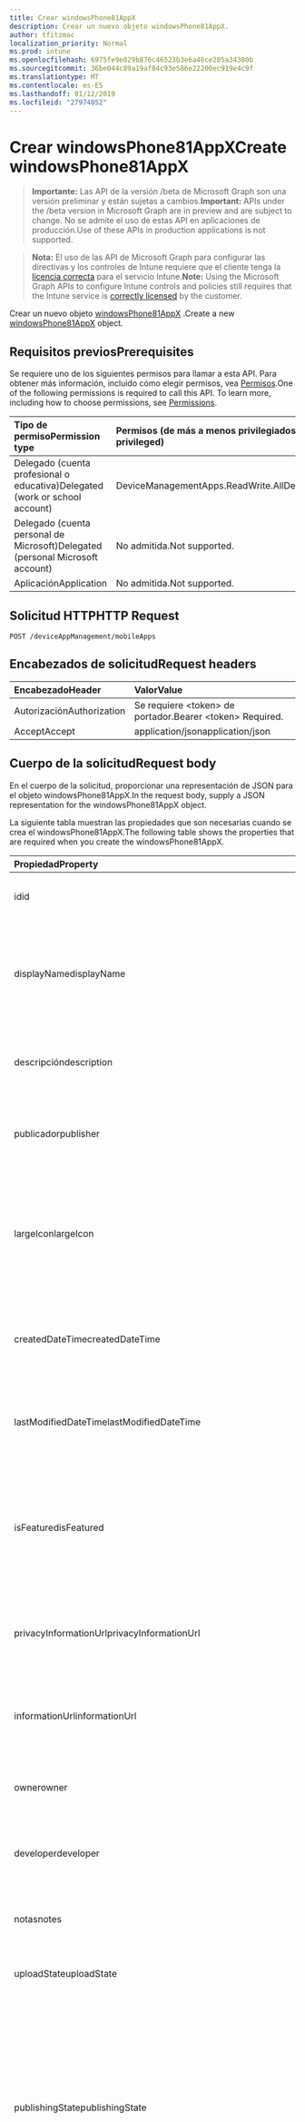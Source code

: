 ```yaml
---
title: Crear windowsPhone81AppX
description: Crear un nuevo objeto windowsPhone81AppX.
author: tfitzmac
localization_priority: Normal
ms.prod: intune
ms.openlocfilehash: 6975fe9e029b876c46523b3e6a46ce285a34380b
ms.sourcegitcommit: 36be044c89a19af84c93e586e22200ec919e4c9f
ms.translationtype: MT
ms.contentlocale: es-ES
ms.lasthandoff: 01/12/2019
ms.locfileid: "27974052"
---
```

# <a name="create-windowsphone81appx"></a><span data-ttu-id="a5853-103">Crear windowsPhone81AppX</span><span class="sxs-lookup"><span data-stu-id="a5853-103">Create windowsPhone81AppX</span></span>

> <span data-ttu-id="a5853-104">**Importante:** Las API de la versión /beta de Microsoft Graph son una versión preliminar y están sujetas a cambios.</span><span class="sxs-lookup"><span data-stu-id="a5853-104">**Important:** APIs under the /beta version in Microsoft Graph are in preview and are subject to change.</span></span> <span data-ttu-id="a5853-105">No se admite el uso de estas API en aplicaciones de producción.</span><span class="sxs-lookup"><span data-stu-id="a5853-105">Use of these APIs in production applications is not supported.</span></span>

> <span data-ttu-id="a5853-106">**Nota:** El uso de las API de Microsoft Graph para configurar las directivas y los controles de Intune requiere que el cliente tenga la [licencia correcta](https://go.microsoft.com/fwlink/?linkid=839381) para el servicio Intune.</span><span class="sxs-lookup"><span data-stu-id="a5853-106">**Note:** Using the Microsoft Graph APIs to configure Intune controls and policies still requires that the Intune service is [correctly licensed](https://go.microsoft.com/fwlink/?linkid=839381) by the customer.</span></span>

<span data-ttu-id="a5853-107">Crear un nuevo objeto [windowsPhone81AppX](../resources/intune-apps-windowsphone81appx.md) .</span><span class="sxs-lookup"><span data-stu-id="a5853-107">Create a new [windowsPhone81AppX](../resources/intune-apps-windowsphone81appx.md) object.</span></span>
## <a name="prerequisites"></a><span data-ttu-id="a5853-108">Requisitos previos</span><span class="sxs-lookup"><span data-stu-id="a5853-108">Prerequisites</span></span>
<span data-ttu-id="a5853-p102">Se requiere uno de los siguientes permisos para llamar a esta API. Para obtener más información, incluido cómo elegir permisos, vea [Permisos](/graph/permissions-reference).</span><span class="sxs-lookup"><span data-stu-id="a5853-p102">One of the following permissions is required to call this API. To learn more, including how to choose permissions, see [Permissions](/graph/permissions-reference).</span></span>

|<span data-ttu-id="a5853-111">Tipo de permiso</span><span class="sxs-lookup"><span data-stu-id="a5853-111">Permission type</span></span>|<span data-ttu-id="a5853-112">Permisos (de más a menos privilegiados)</span><span class="sxs-lookup"><span data-stu-id="a5853-112">Permissions (from most to least privileged)</span></span>|
|:---|:---|
|<span data-ttu-id="a5853-113">Delegado (cuenta profesional o educativa)</span><span class="sxs-lookup"><span data-stu-id="a5853-113">Delegated (work or school account)</span></span>|<span data-ttu-id="a5853-114">DeviceManagementApps.ReadWrite.All</span><span class="sxs-lookup"><span data-stu-id="a5853-114">DeviceManagementApps.ReadWrite.All</span></span>|
|<span data-ttu-id="a5853-115">Delegado (cuenta personal de Microsoft)</span><span class="sxs-lookup"><span data-stu-id="a5853-115">Delegated (personal Microsoft account)</span></span>|<span data-ttu-id="a5853-116">No admitida.</span><span class="sxs-lookup"><span data-stu-id="a5853-116">Not supported.</span></span>|
|<span data-ttu-id="a5853-117">Aplicación</span><span class="sxs-lookup"><span data-stu-id="a5853-117">Application</span></span>|<span data-ttu-id="a5853-118">No admitida.</span><span class="sxs-lookup"><span data-stu-id="a5853-118">Not supported.</span></span>|

## <a name="http-request"></a><span data-ttu-id="a5853-119">Solicitud HTTP</span><span class="sxs-lookup"><span data-stu-id="a5853-119">HTTP Request</span></span>
<!-- {
  "blockType": "ignored"
}
-->
``` http
POST /deviceAppManagement/mobileApps
```

## <a name="request-headers"></a><span data-ttu-id="a5853-120">Encabezados de solicitud</span><span class="sxs-lookup"><span data-stu-id="a5853-120">Request headers</span></span>
|<span data-ttu-id="a5853-121">Encabezado</span><span class="sxs-lookup"><span data-stu-id="a5853-121">Header</span></span>|<span data-ttu-id="a5853-122">Valor</span><span class="sxs-lookup"><span data-stu-id="a5853-122">Value</span></span>|
|:---|:---|
|<span data-ttu-id="a5853-123">Autorización</span><span class="sxs-lookup"><span data-stu-id="a5853-123">Authorization</span></span>|<span data-ttu-id="a5853-124">Se requiere &lt;token&gt; de portador.</span><span class="sxs-lookup"><span data-stu-id="a5853-124">Bearer &lt;token&gt; Required.</span></span>|
|<span data-ttu-id="a5853-125">Accept</span><span class="sxs-lookup"><span data-stu-id="a5853-125">Accept</span></span>|<span data-ttu-id="a5853-126">application/json</span><span class="sxs-lookup"><span data-stu-id="a5853-126">application/json</span></span>|

## <a name="request-body"></a><span data-ttu-id="a5853-127">Cuerpo de la solicitud</span><span class="sxs-lookup"><span data-stu-id="a5853-127">Request body</span></span>
<span data-ttu-id="a5853-128">En el cuerpo de la solicitud, proporcionar una representación de JSON para el objeto windowsPhone81AppX.</span><span class="sxs-lookup"><span data-stu-id="a5853-128">In the request body, supply a JSON representation for the windowsPhone81AppX object.</span></span>

<span data-ttu-id="a5853-129">La siguiente tabla muestran las propiedades que son necesarias cuando se crea el windowsPhone81AppX.</span><span class="sxs-lookup"><span data-stu-id="a5853-129">The following table shows the properties that are required when you create the windowsPhone81AppX.</span></span>

|<span data-ttu-id="a5853-130">Propiedad</span><span class="sxs-lookup"><span data-stu-id="a5853-130">Property</span></span>|<span data-ttu-id="a5853-131">Tipo</span><span class="sxs-lookup"><span data-stu-id="a5853-131">Type</span></span>|<span data-ttu-id="a5853-132">Descripción</span><span class="sxs-lookup"><span data-stu-id="a5853-132">Description</span></span>|
|:---|:---|:---|
|<span data-ttu-id="a5853-133">id</span><span class="sxs-lookup"><span data-stu-id="a5853-133">id</span></span>|<span data-ttu-id="a5853-134">Cadena</span><span class="sxs-lookup"><span data-stu-id="a5853-134">String</span></span>|<span data-ttu-id="a5853-135">Clave de la entidad.</span><span class="sxs-lookup"><span data-stu-id="a5853-135">Key of the entity.</span></span> <span data-ttu-id="a5853-136">Heredado de [mobileApp](../resources/intune-apps-mobileapp.md).</span><span class="sxs-lookup"><span data-stu-id="a5853-136">Inherited from [mobileApp](../resources/intune-apps-mobileapp.md)</span></span>|
|<span data-ttu-id="a5853-137">displayName</span><span class="sxs-lookup"><span data-stu-id="a5853-137">displayName</span></span>|<span data-ttu-id="a5853-138">Cadena</span><span class="sxs-lookup"><span data-stu-id="a5853-138">String</span></span>|<span data-ttu-id="a5853-139">Título de la aplicación importado o proporcionado por el administrador.</span><span class="sxs-lookup"><span data-stu-id="a5853-139">The admin provided or imported title of the app.</span></span> <span data-ttu-id="a5853-140">Heredado de [mobileApp](../resources/intune-apps-mobileapp.md).</span><span class="sxs-lookup"><span data-stu-id="a5853-140">Inherited from [mobileApp](../resources/intune-apps-mobileapp.md)</span></span>|
|<span data-ttu-id="a5853-141">descripción</span><span class="sxs-lookup"><span data-stu-id="a5853-141">description</span></span>|<span data-ttu-id="a5853-142">Cadena</span><span class="sxs-lookup"><span data-stu-id="a5853-142">String</span></span>|<span data-ttu-id="a5853-143">Descripción de la aplicación.</span><span class="sxs-lookup"><span data-stu-id="a5853-143">The description of the app.</span></span> <span data-ttu-id="a5853-144">Heredado de [mobileApp](../resources/intune-apps-mobileapp.md).</span><span class="sxs-lookup"><span data-stu-id="a5853-144">Inherited from [mobileApp](../resources/intune-apps-mobileapp.md)</span></span>|
|<span data-ttu-id="a5853-145">publicador</span><span class="sxs-lookup"><span data-stu-id="a5853-145">publisher</span></span>|<span data-ttu-id="a5853-146">Cadena</span><span class="sxs-lookup"><span data-stu-id="a5853-146">String</span></span>|<span data-ttu-id="a5853-147">Publicador de la aplicación.</span><span class="sxs-lookup"><span data-stu-id="a5853-147">The publisher of the app.</span></span> <span data-ttu-id="a5853-148">Heredado de [mobileApp](../resources/intune-apps-mobileapp.md).</span><span class="sxs-lookup"><span data-stu-id="a5853-148">Inherited from [mobileApp](../resources/intune-apps-mobileapp.md)</span></span>|
|<span data-ttu-id="a5853-149">largeIcon</span><span class="sxs-lookup"><span data-stu-id="a5853-149">largeIcon</span></span>|[<span data-ttu-id="a5853-150">mimeContent</span><span class="sxs-lookup"><span data-stu-id="a5853-150">mimeContent</span></span>](../resources/intune-shared-mimecontent.md)|<span data-ttu-id="a5853-151">Icono grande que se mostrará en los detalles de la aplicación y se usa para cargar el icono.</span><span class="sxs-lookup"><span data-stu-id="a5853-151">The large icon, to be displayed in the app details and used for upload of the icon.</span></span> <span data-ttu-id="a5853-152">Heredado de [mobileApp](../resources/intune-apps-mobileapp.md).</span><span class="sxs-lookup"><span data-stu-id="a5853-152">Inherited from [mobileApp](../resources/intune-apps-mobileapp.md)</span></span>|
|<span data-ttu-id="a5853-153">createdDateTime</span><span class="sxs-lookup"><span data-stu-id="a5853-153">createdDateTime</span></span>|<span data-ttu-id="a5853-154">DateTimeOffset</span><span class="sxs-lookup"><span data-stu-id="a5853-154">DateTimeOffset</span></span>|<span data-ttu-id="a5853-155">Fecha y hora de creación de la aplicación.</span><span class="sxs-lookup"><span data-stu-id="a5853-155">The date and time the app was created.</span></span> <span data-ttu-id="a5853-156">Heredado de [mobileApp](../resources/intune-apps-mobileapp.md).</span><span class="sxs-lookup"><span data-stu-id="a5853-156">Inherited from [mobileApp](../resources/intune-apps-mobileapp.md)</span></span>|
|<span data-ttu-id="a5853-157">lastModifiedDateTime</span><span class="sxs-lookup"><span data-stu-id="a5853-157">lastModifiedDateTime</span></span>|<span data-ttu-id="a5853-158">DateTimeOffset</span><span class="sxs-lookup"><span data-stu-id="a5853-158">DateTimeOffset</span></span>|<span data-ttu-id="a5853-159">Fecha y hora de la última modificación de la aplicación.</span><span class="sxs-lookup"><span data-stu-id="a5853-159">The date and time the app was last modified.</span></span> <span data-ttu-id="a5853-160">Heredado de [mobileApp](../resources/intune-apps-mobileapp.md).</span><span class="sxs-lookup"><span data-stu-id="a5853-160">Inherited from [mobileApp](../resources/intune-apps-mobileapp.md)</span></span>|
|<span data-ttu-id="a5853-161">isFeatured</span><span class="sxs-lookup"><span data-stu-id="a5853-161">isFeatured</span></span>|<span data-ttu-id="a5853-162">Booleano</span><span class="sxs-lookup"><span data-stu-id="a5853-162">Boolean</span></span>|<span data-ttu-id="a5853-163">Valor que indica si el administrador ha marcado la aplicación como destacada. Heredado de [mobileApp](../resources/intune-apps-mobileapp.md).</span><span class="sxs-lookup"><span data-stu-id="a5853-163">The value indicating whether the app is marked as featured by the admin. Inherited from [mobileApp](../resources/intune-apps-mobileapp.md)</span></span>|
|<span data-ttu-id="a5853-164">privacyInformationUrl</span><span class="sxs-lookup"><span data-stu-id="a5853-164">privacyInformationUrl</span></span>|<span data-ttu-id="a5853-165">Cadena</span><span class="sxs-lookup"><span data-stu-id="a5853-165">String</span></span>|<span data-ttu-id="a5853-166">La dirección URL de la declaración de privacidad.</span><span class="sxs-lookup"><span data-stu-id="a5853-166">The privacy statement Url.</span></span> <span data-ttu-id="a5853-167">Heredado de [mobileApp](../resources/intune-apps-mobileapp.md).</span><span class="sxs-lookup"><span data-stu-id="a5853-167">Inherited from [mobileApp](../resources/intune-apps-mobileapp.md)</span></span>|
|<span data-ttu-id="a5853-168">informationUrl</span><span class="sxs-lookup"><span data-stu-id="a5853-168">informationUrl</span></span>|<span data-ttu-id="a5853-169">Cadena</span><span class="sxs-lookup"><span data-stu-id="a5853-169">String</span></span>|<span data-ttu-id="a5853-170">La dirección URL para obtener más información.</span><span class="sxs-lookup"><span data-stu-id="a5853-170">The more information Url.</span></span> <span data-ttu-id="a5853-171">Heredado de [mobileApp](../resources/intune-apps-mobileapp.md).</span><span class="sxs-lookup"><span data-stu-id="a5853-171">Inherited from [mobileApp](../resources/intune-apps-mobileapp.md)</span></span>|
|<span data-ttu-id="a5853-172">owner</span><span class="sxs-lookup"><span data-stu-id="a5853-172">owner</span></span>|<span data-ttu-id="a5853-173">Cadena</span><span class="sxs-lookup"><span data-stu-id="a5853-173">String</span></span>|<span data-ttu-id="a5853-174">Propietario de la aplicación.</span><span class="sxs-lookup"><span data-stu-id="a5853-174">The owner of the app.</span></span> <span data-ttu-id="a5853-175">Heredado de [mobileApp](../resources/intune-apps-mobileapp.md).</span><span class="sxs-lookup"><span data-stu-id="a5853-175">Inherited from [mobileApp](../resources/intune-apps-mobileapp.md)</span></span>|
|<span data-ttu-id="a5853-176">developer</span><span class="sxs-lookup"><span data-stu-id="a5853-176">developer</span></span>|<span data-ttu-id="a5853-177">Cadena</span><span class="sxs-lookup"><span data-stu-id="a5853-177">String</span></span>|<span data-ttu-id="a5853-178">Desarrollador de la aplicación.</span><span class="sxs-lookup"><span data-stu-id="a5853-178">The developer of the app.</span></span> <span data-ttu-id="a5853-179">Heredado de [mobileApp](../resources/intune-apps-mobileapp.md).</span><span class="sxs-lookup"><span data-stu-id="a5853-179">Inherited from [mobileApp](../resources/intune-apps-mobileapp.md)</span></span>|
|<span data-ttu-id="a5853-180">notas</span><span class="sxs-lookup"><span data-stu-id="a5853-180">notes</span></span>|<span data-ttu-id="a5853-181">Cadena</span><span class="sxs-lookup"><span data-stu-id="a5853-181">String</span></span>|<span data-ttu-id="a5853-182">Notas de la aplicación.</span><span class="sxs-lookup"><span data-stu-id="a5853-182">Notes for the app.</span></span> <span data-ttu-id="a5853-183">Heredado de [mobileApp](../resources/intune-apps-mobileapp.md).</span><span class="sxs-lookup"><span data-stu-id="a5853-183">Inherited from [mobileApp](../resources/intune-apps-mobileapp.md)</span></span>|
|<span data-ttu-id="a5853-184">uploadState</span><span class="sxs-lookup"><span data-stu-id="a5853-184">uploadState</span></span>|<span data-ttu-id="a5853-185">Int32</span><span class="sxs-lookup"><span data-stu-id="a5853-185">Int32</span></span>|<span data-ttu-id="a5853-186">El estado de carga.</span><span class="sxs-lookup"><span data-stu-id="a5853-186">The upload state.</span></span> <span data-ttu-id="a5853-187">Heredado de [mobileApp](../resources/intune-apps-mobileapp.md).</span><span class="sxs-lookup"><span data-stu-id="a5853-187">Inherited from [mobileApp](../resources/intune-apps-mobileapp.md)</span></span>|
|<span data-ttu-id="a5853-188">publishingState</span><span class="sxs-lookup"><span data-stu-id="a5853-188">publishingState</span></span>|[<span data-ttu-id="a5853-189">mobileAppPublishingState</span><span class="sxs-lookup"><span data-stu-id="a5853-189">mobileAppPublishingState</span></span>](../resources/intune-apps-mobileapppublishingstate.md)|<span data-ttu-id="a5853-190">Estado de publicación de la aplicación.</span><span class="sxs-lookup"><span data-stu-id="a5853-190">The publishing state for the app.</span></span> <span data-ttu-id="a5853-191">La aplicación no puede asignarse a menos que se publique.</span><span class="sxs-lookup"><span data-stu-id="a5853-191">The app cannot be assigned unless the app is published.</span></span> <span data-ttu-id="a5853-192">Se hereda de [mobileApp](../resources/intune-apps-mobileapp.md).</span><span class="sxs-lookup"><span data-stu-id="a5853-192">Inherited from [mobileApp](../resources/intune-apps-mobileapp.md).</span></span> <span data-ttu-id="a5853-193">Los valores posibles son: `notPublished`, `processing` y `published`.</span><span class="sxs-lookup"><span data-stu-id="a5853-193">Possible values are: `notPublished`, `processing`, `published`.</span></span>|
|<span data-ttu-id="a5853-194">committedContentVersion</span><span class="sxs-lookup"><span data-stu-id="a5853-194">committedContentVersion</span></span>|<span data-ttu-id="a5853-195">Cadena</span><span class="sxs-lookup"><span data-stu-id="a5853-195">String</span></span>|<span data-ttu-id="a5853-196">Versión interna del contenido confirmado.</span><span class="sxs-lookup"><span data-stu-id="a5853-196">The internal committed content version.</span></span> <span data-ttu-id="a5853-197">Heredado de [mobileLobApp](../resources/intune-apps-mobilelobapp.md).</span><span class="sxs-lookup"><span data-stu-id="a5853-197">Inherited from [mobileLobApp](../resources/intune-apps-mobilelobapp.md)</span></span>|
|<span data-ttu-id="a5853-198">fileName</span><span class="sxs-lookup"><span data-stu-id="a5853-198">fileName</span></span>|<span data-ttu-id="a5853-199">Cadena</span><span class="sxs-lookup"><span data-stu-id="a5853-199">String</span></span>|<span data-ttu-id="a5853-200">Nombre del archivo de la aplicación de LOB principal.</span><span class="sxs-lookup"><span data-stu-id="a5853-200">The name of the main Lob application file.</span></span> <span data-ttu-id="a5853-201">Heredado de [mobileLobApp](../resources/intune-apps-mobilelobapp.md).</span><span class="sxs-lookup"><span data-stu-id="a5853-201">Inherited from [mobileLobApp](../resources/intune-apps-mobilelobapp.md)</span></span>|
|<span data-ttu-id="a5853-202">size</span><span class="sxs-lookup"><span data-stu-id="a5853-202">size</span></span>|<span data-ttu-id="a5853-203">Int64</span><span class="sxs-lookup"><span data-stu-id="a5853-203">Int64</span></span>|<span data-ttu-id="a5853-204">Tamaño total, incluidos todos los archivos cargados.</span><span class="sxs-lookup"><span data-stu-id="a5853-204">The total size, including all uploaded files.</span></span> <span data-ttu-id="a5853-205">Heredado de [mobileLobApp](../resources/intune-apps-mobilelobapp.md).</span><span class="sxs-lookup"><span data-stu-id="a5853-205">Inherited from [mobileLobApp](../resources/intune-apps-mobilelobapp.md)</span></span>|
|<span data-ttu-id="a5853-206">applicableArchitectures</span><span class="sxs-lookup"><span data-stu-id="a5853-206">applicableArchitectures</span></span>|[<span data-ttu-id="a5853-207">windowsArchitecture</span><span class="sxs-lookup"><span data-stu-id="a5853-207">windowsArchitecture</span></span>](../resources/intune-apps-windowsarchitecture.md)|<span data-ttu-id="a5853-208">Arquitecturas de Windows en las que se puede ejecutar esta aplicación.</span><span class="sxs-lookup"><span data-stu-id="a5853-208">The Windows architecture(s) for which this app can run on.</span></span> <span data-ttu-id="a5853-209">Los valores posibles son: `none`, `x86`, `x64`, `arm` y `neutral`.</span><span class="sxs-lookup"><span data-stu-id="a5853-209">Possible values are: `none`, `x86`, `x64`, `arm`, `neutral`.</span></span>|
|<span data-ttu-id="a5853-210">identityName</span><span class="sxs-lookup"><span data-stu-id="a5853-210">identityName</span></span>|<span data-ttu-id="a5853-211">Cadena</span><span class="sxs-lookup"><span data-stu-id="a5853-211">String</span></span>|<span data-ttu-id="a5853-212">Nombre de la identidad.</span><span class="sxs-lookup"><span data-stu-id="a5853-212">The Identity Name.</span></span>|
|<span data-ttu-id="a5853-213">identityPublisherHash</span><span class="sxs-lookup"><span data-stu-id="a5853-213">identityPublisherHash</span></span>|<span data-ttu-id="a5853-214">Cadena</span><span class="sxs-lookup"><span data-stu-id="a5853-214">String</span></span>|<span data-ttu-id="a5853-215">Hash del publicador de identidad.</span><span class="sxs-lookup"><span data-stu-id="a5853-215">The Identity Publisher Hash.</span></span>|
|<span data-ttu-id="a5853-216">identityResourceIdentifier</span><span class="sxs-lookup"><span data-stu-id="a5853-216">identityResourceIdentifier</span></span>|<span data-ttu-id="a5853-217">Cadena</span><span class="sxs-lookup"><span data-stu-id="a5853-217">String</span></span>|<span data-ttu-id="a5853-218">Identificador del recurso de identidad.</span><span class="sxs-lookup"><span data-stu-id="a5853-218">The Identity Resource Identifier.</span></span>|
|<span data-ttu-id="a5853-219">minimumSupportedOperatingSystem</span><span class="sxs-lookup"><span data-stu-id="a5853-219">minimumSupportedOperatingSystem</span></span>|[<span data-ttu-id="a5853-220">windowsMinimumOperatingSystem</span><span class="sxs-lookup"><span data-stu-id="a5853-220">windowsMinimumOperatingSystem</span></span>](../resources/intune-apps-windowsminimumoperatingsystem.md)|<span data-ttu-id="a5853-221">Valor del sistema operativo mínimo aplicable.</span><span class="sxs-lookup"><span data-stu-id="a5853-221">The value for the minimum applicable operating system.</span></span>|
|<span data-ttu-id="a5853-222">phoneProductIdentifier</span><span class="sxs-lookup"><span data-stu-id="a5853-222">phoneProductIdentifier</span></span>|<span data-ttu-id="a5853-223">Cadena</span><span class="sxs-lookup"><span data-stu-id="a5853-223">String</span></span>|<span data-ttu-id="a5853-224">El identificador de producto del teléfono.</span><span class="sxs-lookup"><span data-stu-id="a5853-224">The Phone Product Identifier.</span></span>|
|<span data-ttu-id="a5853-225">phonePublisherId</span><span class="sxs-lookup"><span data-stu-id="a5853-225">phonePublisherId</span></span>|<span data-ttu-id="a5853-226">Cadena</span><span class="sxs-lookup"><span data-stu-id="a5853-226">String</span></span>|<span data-ttu-id="a5853-227">El identificador de Publisher de teléfono.</span><span class="sxs-lookup"><span data-stu-id="a5853-227">The Phone Publisher Id.</span></span>|
|<span data-ttu-id="a5853-228">identityVersion</span><span class="sxs-lookup"><span data-stu-id="a5853-228">identityVersion</span></span>|<span data-ttu-id="a5853-229">Cadena</span><span class="sxs-lookup"><span data-stu-id="a5853-229">String</span></span>|<span data-ttu-id="a5853-230">Versión de la identidad.</span><span class="sxs-lookup"><span data-stu-id="a5853-230">The identity version.</span></span>|



## <a name="response"></a><span data-ttu-id="a5853-231">Respuesta</span><span class="sxs-lookup"><span data-stu-id="a5853-231">Response</span></span>
<span data-ttu-id="a5853-232">Si tiene éxito, este método devuelve una `201 Created` código de respuesta y un objeto [windowsPhone81AppX](../resources/intune-apps-windowsphone81appx.md) en el cuerpo de la respuesta.</span><span class="sxs-lookup"><span data-stu-id="a5853-232">If successful, this method returns a `201 Created` response code and a [windowsPhone81AppX](../resources/intune-apps-windowsphone81appx.md) object in the response body.</span></span>

## <a name="example"></a><span data-ttu-id="a5853-233">Ejemplo</span><span class="sxs-lookup"><span data-stu-id="a5853-233">Example</span></span>
### <a name="request"></a><span data-ttu-id="a5853-234">Solicitud</span><span class="sxs-lookup"><span data-stu-id="a5853-234">Request</span></span>
<span data-ttu-id="a5853-235">Aquí tiene un ejemplo de la solicitud.</span><span class="sxs-lookup"><span data-stu-id="a5853-235">Here is an example of the request.</span></span>
``` http
POST https://graph.microsoft.com/beta/deviceAppManagement/mobileApps
Content-type: application/json
Content-length: 1419

{
  "@odata.type": "#microsoft.graph.windowsPhone81AppX",
  "displayName": "Display Name value",
  "description": "Description value",
  "publisher": "Publisher value",
  "largeIcon": {
    "@odata.type": "microsoft.graph.mimeContent",
    "type": "Type value",
    "value": "dmFsdWU="
  },
  "lastModifiedDateTime": "2017-01-01T00:00:35.1329464-08:00",
  "isFeatured": true,
  "privacyInformationUrl": "https://example.com/privacyInformationUrl/",
  "informationUrl": "https://example.com/informationUrl/",
  "owner": "Owner value",
  "developer": "Developer value",
  "notes": "Notes value",
  "uploadState": 11,
  "publishingState": "processing",
  "committedContentVersion": "Committed Content Version value",
  "fileName": "File Name value",
  "size": 4,
  "applicableArchitectures": "x86",
  "identityName": "Identity Name value",
  "identityPublisherHash": "Identity Publisher Hash value",
  "identityResourceIdentifier": "Identity Resource Identifier value",
  "minimumSupportedOperatingSystem": {
    "@odata.type": "microsoft.graph.windowsMinimumOperatingSystem",
    "v8_0": true,
    "v8_1": true,
    "v10_0": true,
    "v10_1607": true,
    "v10_1703": true,
    "v10_1709": true,
    "v10_1803": true
  },
  "phoneProductIdentifier": "Phone Product Identifier value",
  "phonePublisherId": "Phone Publisher Id value",
  "identityVersion": "Identity Version value"
}
```

### <a name="response"></a><span data-ttu-id="a5853-236">Respuesta</span><span class="sxs-lookup"><span data-stu-id="a5853-236">Response</span></span>
<span data-ttu-id="a5853-p121">Aquí tiene un ejemplo de la respuesta. Nota: Puede que el objeto de respuesta que aparece aquí se trunque para abreviar. Todas las propiedades se devolverán de una llamada real.</span><span class="sxs-lookup"><span data-stu-id="a5853-p121">Here is an example of the response. Note: The response object shown here may be truncated for brevity. All of the properties will be returned from an actual call.</span></span>
``` http
HTTP/1.1 201 Created
Content-Type: application/json
Content-Length: 1527

{
  "@odata.type": "#microsoft.graph.windowsPhone81AppX",
  "id": "4ff27f80-7f80-4ff2-807f-f24f807ff24f",
  "displayName": "Display Name value",
  "description": "Description value",
  "publisher": "Publisher value",
  "largeIcon": {
    "@odata.type": "microsoft.graph.mimeContent",
    "type": "Type value",
    "value": "dmFsdWU="
  },
  "createdDateTime": "2017-01-01T00:02:43.5775965-08:00",
  "lastModifiedDateTime": "2017-01-01T00:00:35.1329464-08:00",
  "isFeatured": true,
  "privacyInformationUrl": "https://example.com/privacyInformationUrl/",
  "informationUrl": "https://example.com/informationUrl/",
  "owner": "Owner value",
  "developer": "Developer value",
  "notes": "Notes value",
  "uploadState": 11,
  "publishingState": "processing",
  "committedContentVersion": "Committed Content Version value",
  "fileName": "File Name value",
  "size": 4,
  "applicableArchitectures": "x86",
  "identityName": "Identity Name value",
  "identityPublisherHash": "Identity Publisher Hash value",
  "identityResourceIdentifier": "Identity Resource Identifier value",
  "minimumSupportedOperatingSystem": {
    "@odata.type": "microsoft.graph.windowsMinimumOperatingSystem",
    "v8_0": true,
    "v8_1": true,
    "v10_0": true,
    "v10_1607": true,
    "v10_1703": true,
    "v10_1709": true,
    "v10_1803": true
  },
  "phoneProductIdentifier": "Phone Product Identifier value",
  "phonePublisherId": "Phone Publisher Id value",
  "identityVersion": "Identity Version value"
}
```





